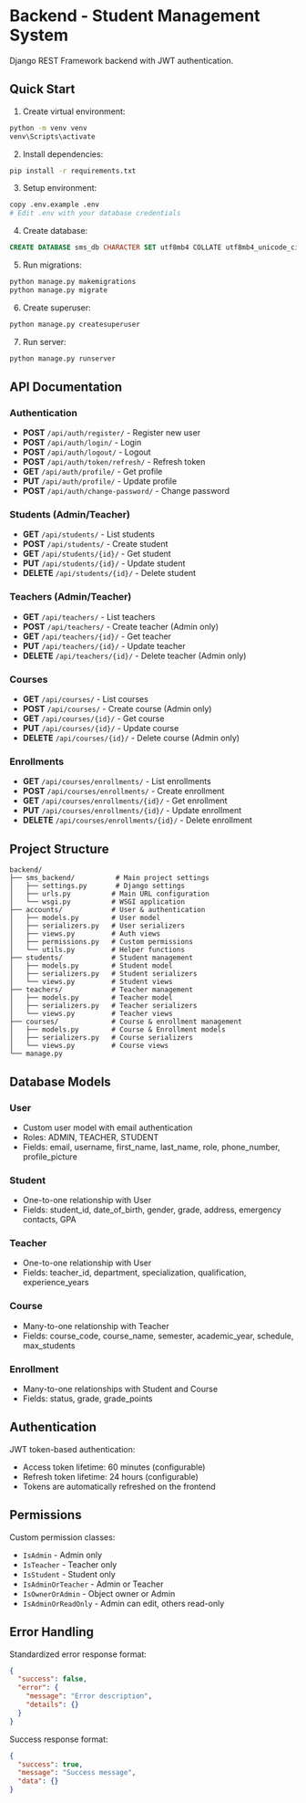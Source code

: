 # Backend - Student Management System

Django REST Framework backend with JWT authentication.

## Quick Start

1. Create virtual environment:
```bash
python -m venv venv
venv\Scripts\activate
```

2. Install dependencies:
```bash
pip install -r requirements.txt
```

3. Setup environment:
```bash
copy .env.example .env
# Edit .env with your database credentials
```

4. Create database:
```sql
CREATE DATABASE sms_db CHARACTER SET utf8mb4 COLLATE utf8mb4_unicode_ci;
```

5. Run migrations:
```bash
python manage.py makemigrations
python manage.py migrate
```

6. Create superuser:
```bash
python manage.py createsuperuser
```

7. Run server:
```bash
python manage.py runserver
```

## API Documentation

### Authentication
- **POST** `/api/auth/register/` - Register new user
- **POST** `/api/auth/login/` - Login
- **POST** `/api/auth/logout/` - Logout
- **POST** `/api/auth/token/refresh/` - Refresh token
- **GET** `/api/auth/profile/` - Get profile
- **PUT** `/api/auth/profile/` - Update profile
- **POST** `/api/auth/change-password/` - Change password

### Students (Admin/Teacher)
- **GET** `/api/students/` - List students
- **POST** `/api/students/` - Create student
- **GET** `/api/students/{id}/` - Get student
- **PUT** `/api/students/{id}/` - Update student
- **DELETE** `/api/students/{id}/` - Delete student

### Teachers (Admin/Teacher)
- **GET** `/api/teachers/` - List teachers
- **POST** `/api/teachers/` - Create teacher (Admin only)
- **GET** `/api/teachers/{id}/` - Get teacher
- **PUT** `/api/teachers/{id}/` - Update teacher
- **DELETE** `/api/teachers/{id}/` - Delete teacher (Admin only)

### Courses
- **GET** `/api/courses/` - List courses
- **POST** `/api/courses/` - Create course (Admin only)
- **GET** `/api/courses/{id}/` - Get course
- **PUT** `/api/courses/{id}/` - Update course
- **DELETE** `/api/courses/{id}/` - Delete course (Admin only)

### Enrollments
- **GET** `/api/courses/enrollments/` - List enrollments
- **POST** `/api/courses/enrollments/` - Create enrollment
- **GET** `/api/courses/enrollments/{id}/` - Get enrollment
- **PUT** `/api/courses/enrollments/{id}/` - Update enrollment
- **DELETE** `/api/courses/enrollments/{id}/` - Delete enrollment

## Project Structure

```
backend/
├── sms_backend/          # Main project settings
│   ├── settings.py       # Django settings
│   ├── urls.py          # Main URL configuration
│   └── wsgi.py          # WSGI application
├── accounts/            # User & authentication
│   ├── models.py        # User model
│   ├── serializers.py   # User serializers
│   ├── views.py         # Auth views
│   ├── permissions.py   # Custom permissions
│   └── utils.py         # Helper functions
├── students/            # Student management
│   ├── models.py        # Student model
│   ├── serializers.py   # Student serializers
│   └── views.py         # Student views
├── teachers/            # Teacher management
│   ├── models.py        # Teacher model
│   ├── serializers.py   # Teacher serializers
│   └── views.py         # Teacher views
├── courses/             # Course & enrollment management
│   ├── models.py        # Course & Enrollment models
│   ├── serializers.py   # Course serializers
│   └── views.py         # Course views
└── manage.py
```

## Database Models

### User
- Custom user model with email authentication
- Roles: ADMIN, TEACHER, STUDENT
- Fields: email, username, first_name, last_name, role, phone_number, profile_picture

### Student
- One-to-one relationship with User
- Fields: student_id, date_of_birth, gender, grade, address, emergency contacts, GPA

### Teacher
- One-to-one relationship with User
- Fields: teacher_id, department, specialization, qualification, experience_years

### Course
- Many-to-one relationship with Teacher
- Fields: course_code, course_name, semester, academic_year, schedule, max_students

### Enrollment
- Many-to-one relationships with Student and Course
- Fields: status, grade, grade_points

## Authentication

JWT token-based authentication:
- Access token lifetime: 60 minutes (configurable)
- Refresh token lifetime: 24 hours (configurable)
- Tokens are automatically refreshed on the frontend

## Permissions

Custom permission classes:
- `IsAdmin` - Admin only
- `IsTeacher` - Teacher only
- `IsStudent` - Student only
- `IsAdminOrTeacher` - Admin or Teacher
- `IsOwnerOrAdmin` - Object owner or Admin
- `IsAdminOrReadOnly` - Admin can edit, others read-only

## Error Handling

Standardized error response format:
```json
{
  "success": false,
  "error": {
    "message": "Error description",
    "details": {}
  }
}
```

Success response format:
```json
{
  "success": true,
  "message": "Success message",
  "data": {}
}
```
